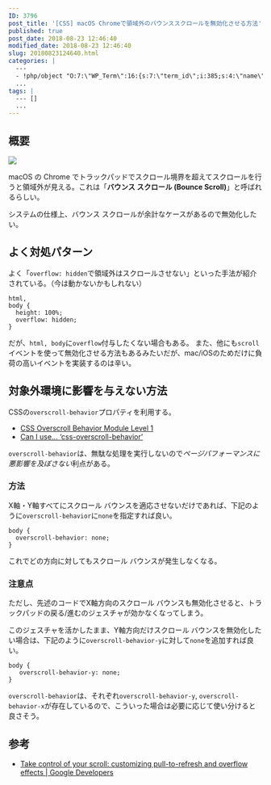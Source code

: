 ```yaml
---
ID: 3796
post_title: '[CSS] macOS Chromeで領域外のバウンススクロールを無効化させる方法'
published: true
post_date: 2018-08-23 12:46:40
modified_date: 2018-08-23 12:46:40
slug: 20180823124640.html
categories: |
  ---
  - !php/object "O:7:\"WP_Term\":16:{s:7:\"term_id\";i:385;s:4:\"name\";s:3:\"CSS\";s:4:\"slug\";s:3:\"css\";s:10:\"term_group\";i:0;s:16:\"term_taxonomy_id\";i:403;s:8:\"taxonomy\";s:8:\"category\";s:11:\"description\";s:0:\"\";s:6:\"parent\";i:0;s:5:\"count\";i:22;s:6:\"filter\";s:3:\"raw\";s:6:\"cat_ID\";i:385;s:14:\"category_count\";i:22;s:20:\"category_description\";s:0:\"\";s:8:\"cat_name\";s:3:\"CSS\";s:17:\"category_nicename\";s:3:\"css\";s:15:\"category_parent\";i:0;}"
  ...
tags: |
  --- []
  ...
---
```

## 概要
![](https://i.imgur.com/DXYBXtj.png)

macOS の Chrome でトラックパッドでスクロール境界を超えてスクロールを行うと領域外が見える。これは「<strong>バウンス スクロール (Bounce Scroll)</strong>」と呼ばれるらしい。

システムの仕様上、バウンス スクロールが余計なケースがあるので無効化したい。

## よく対処パターン
よく「`overflow: hidden`で領域外はスクロールさせない」といった手法が紹介されている。（今は動かないかもしれない）

```language-css
html,
body {
  height: 100%;
  overflow: hidden;
}
```

だが、`html, body`に`overflow`付与したくない場合もある。
また、他にも`scroll`イベントを使って無効化させる方法もあるみたいだが、mac/iOSのためだけに負荷の高いイベントを実装するのは辛い。

## 対象外環境に影響を与えない方法
CSSの`overscroll-behavior`プロパティを利用する。

- [CSS Overscroll Behavior Module Level 1](https://wicg.github.io/overscroll-behavior/)
- [Can I use… ‘css-overscroll-behavior’](https://caniuse.com/#feat=css-overscroll-behavior)

`overscroll-behavior`は、無駄な処理を実行しないので*ページパフォーマンスに悪影響を及ぼさない*利点がある。

### 方法
X軸・Y軸すべてにスクロール バウンスを適応させないだけであれば、下記のように`overscroll-behavior`に`none`を指定すれば良い。

```language-css
body {
  overscroll-behavior: none;
}
```

これでどの方向に対してもスクロール バウンスが発生しなくなる。

### 注意点
ただし、先述のコードでX軸方向のスクロール バウンスも無効化させると、トラックパッドの戻る/進むのジェスチャが効かなくなってしまう。

このジェスチャを活かしたまま、Y軸方向だけスクロール バウンスを無効化したい場合は、下記のように`overscroll-behavior-y`に対して`none`を追加すれば良い。

```language-css
body {
   overscroll-behavior-y: none;
}
```

`overscroll-behavior`は、それぞれ`overscroll-behavior-y`, `overscroll-behavior-x`が存在しているので、こういった場合は必要に応じて使い分けると良さそう。

## 参考
- [Take control of your scroll: customizing pull-to-refresh and overflow effects | Google Developers](https://developers.google.com/web/updates/2017/11/overscroll-behavior)
